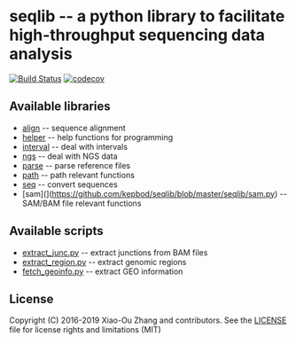 # seqlib -- a python library to facilitate high-throughput sequencing data analysis

[![Build Status](https://travis-ci.org/kepbod/seqlib.svg?branch=master)](https://travis-ci.org/kepbod/seqlib)
[![codecov](https://codecov.io/gh/kepbod/seqlib/branch/master/graph/badge.svg)](https://codecov.io/gh/kepbod/seqlib)

## Available libraries
* [align](https://github.com/kepbod/seqlib/blob/master/seqlib/align.pyx) -- sequence alignment
* [helper](https://github.com/kepbod/seqlib/blob/master/seqlib/helper.py) -- help functions for programming
* [interval](https://github.com/kepbod/seqlib/blob/master/seqlib/interval.py) -- deal with intervals
* [ngs](https://github.com/kepbod/seqlib/blob/master/seqlib/ngs.py) -- deal with NGS data
* [parse](https://github.com/kepbod/seqlib/blob/master/seqlib/parse.py) -- parse reference files
* [path](https://github.com/kepbod/seqlib/blob/master/seqlib/path.py) -- path relevant functions
* [seq](https://github.com/kepbod/seqlib/blob/master/seqlib/seq.py) -- convert sequences
* [sam](](https://github.com/kepbod/seqlib/blob/master/seqlib/sam.py) -- SAM/BAM file relevant functions

## Available scripts
* [extract_junc.py](https://github.com/kepbod/seqlib/blob/master/bin/extract_junc.py) -- extract junctions from BAM files
* [extract_region.py](https://github.com/kepbod/seqlib/blob/master/bin/extract_region.py) -- extract genomic regions
* [fetch_geoinfo.py](https://github.com/kepbod/seqlib/blob/master/bin/fetch_geoinfo.py) -- extract GEO information

## License 
Copyright (C) 2016-2019 Xiao-Ou Zhang and contributors. See the [LICENSE](https://github.com/kepbod/seqlib/blob/master/LICENSE) file for
license rights and limitations (MIT)
